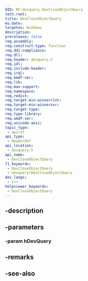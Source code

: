 ```yaml
---
UID: NF:devquery.DevCloseObjectQuery
tech.root: 
title: DevCloseObjectQuery
ms.date: 
targetos: Windows
description: 
prerelease: false
req.assembly: 
req.construct-type: function
req.ddi-compliance: 
req.dll: 
req.header: devquery.h
req.idl: 
req.include-header: 
req.irql: 
req.kmdf-ver: 
req.lib: 
req.max-support: 
req.namespace: 
req.redist: 
req.target-min-winverclnt: 
req.target-min-winversvr: 
req.target-type: 
req.type-library: 
req.umdf-ver: 
req.unicode-ansi: 
topic_type:
 - apiref
api_type:
 - HeaderDef
api_location:
 - devquery.h
api_name:
 - DevCloseObjectQuery
f1_keywords:
 - DevCloseObjectQuery
 - devquery/DevCloseObjectQuery
dev_langs:
 - c++
helpviewer_keywords:
 - DevCloseObjectQuery
---
```


## -description

## -parameters

### -param hDevQuery

## -remarks

## -see-also

